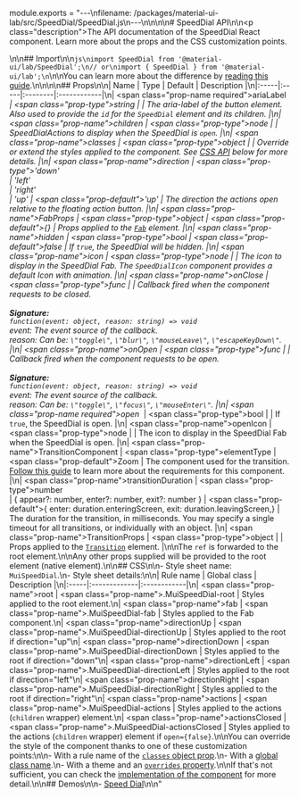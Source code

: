 module.exports = "---\nfilename: /packages/material-ui-lab/src/SpeedDial/SpeedDial.js\n---\n\n<!--- This documentation is automatically generated, do not try to edit it. -->\n\n# SpeedDial API\n\n<p class=\"description\">The API documentation of the SpeedDial React component. Learn more about the props and the CSS customization points.</p>\n\n## Import\n\n```js\nimport SpeedDial from '@material-ui/lab/SpeedDial';\n// or\nimport { SpeedDial } from '@material-ui/lab';\n```\n\nYou can learn more about the difference by [reading this guide](/guides/minimizing-bundle-size/).\n\n\n\n## Props\n\n| Name | Type | Default | Description |\n|:-----|:-----|:--------|:------------|\n| <span class=\"prop-name required\">ariaLabel&nbsp;*</span> | <span class=\"prop-type\">string</span> |  | The aria-label of the button element. Also used to provide the `id` for the `SpeedDial` element and its children. |\n| <span class=\"prop-name\">children</span> | <span class=\"prop-type\">node</span> |  | SpeedDialActions to display when the SpeedDial is `open`. |\n| <span class=\"prop-name\">classes</span> | <span class=\"prop-type\">object</span> |  | Override or extend the styles applied to the component. See [CSS API](#css) below for more details. |\n| <span class=\"prop-name\">direction</span> | <span class=\"prop-type\">'down'<br>&#124;&nbsp;'left'<br>&#124;&nbsp;'right'<br>&#124;&nbsp;'up'</span> | <span class=\"prop-default\">'up'</span> | The direction the actions open relative to the floating action button. |\n| <span class=\"prop-name\">FabProps</span> | <span class=\"prop-type\">object</span> | <span class=\"prop-default\">{}</span> | Props applied to the [`Fab`](/api/fab/) element. |\n| <span class=\"prop-name\">hidden</span> | <span class=\"prop-type\">bool</span> | <span class=\"prop-default\">false</span> | If `true`, the SpeedDial will be hidden. |\n| <span class=\"prop-name\">icon</span> | <span class=\"prop-type\">node</span> |  | The icon to display in the SpeedDial Fab. The `SpeedDialIcon` component provides a default Icon with animation. |\n| <span class=\"prop-name\">onClose</span> | <span class=\"prop-type\">func</span> |  | Callback fired when the component requests to be closed.<br><br>**Signature:**<br>`function(event: object, reason: string) => void`<br>*event:* The event source of the callback.<br>*reason:* Can be: `\"toggle\"`, `\"blur\"`, `\"mouseLeave\"`, `\"escapeKeyDown\"`. |\n| <span class=\"prop-name\">onOpen</span> | <span class=\"prop-type\">func</span> |  | Callback fired when the component requests to be open.<br><br>**Signature:**<br>`function(event: object, reason: string) => void`<br>*event:* The event source of the callback.<br>*reason:* Can be: `\"toggle\"`, `\"focus\"`, `\"mouseEnter\"`. |\n| <span class=\"prop-name required\">open&nbsp;*</span> | <span class=\"prop-type\">bool</span> |  | If `true`, the SpeedDial is open. |\n| <span class=\"prop-name\">openIcon</span> | <span class=\"prop-type\">node</span> |  | The icon to display in the SpeedDial Fab when the SpeedDial is open. |\n| <span class=\"prop-name\">TransitionComponent</span> | <span class=\"prop-type\">elementType</span> | <span class=\"prop-default\">Zoom</span> | The component used for the transition. [Follow this guide](/components/transitions/#transitioncomponent-prop) to learn more about the requirements for this component. |\n| <span class=\"prop-name\">transitionDuration</span> | <span class=\"prop-type\">number<br>&#124;&nbsp;{ appear?: number, enter?: number, exit?: number }</span> | <span class=\"prop-default\">{  enter: duration.enteringScreen,  exit: duration.leavingScreen,}</span> | The duration for the transition, in milliseconds. You may specify a single timeout for all transitions, or individually with an object. |\n| <span class=\"prop-name\">TransitionProps</span> | <span class=\"prop-type\">object</span> |  | Props applied to the [`Transition`](http://reactcommunity.org/react-transition-group/transition#Transition-props) element. |\n\nThe `ref` is forwarded to the root element.\n\nAny other props supplied will be provided to the root element (native element).\n\n## CSS\n\n- Style sheet name: `MuiSpeedDial`.\n- Style sheet details:\n\n| Rule name | Global class | Description |\n|:-----|:-------------|:------------|\n| <span class=\"prop-name\">root</span> | <span class=\"prop-name\">.MuiSpeedDial-root</span> | Styles applied to the root element.\n| <span class=\"prop-name\">fab</span> | <span class=\"prop-name\">.MuiSpeedDial-fab</span> | Styles applied to the Fab component.\n| <span class=\"prop-name\">directionUp</span> | <span class=\"prop-name\">.MuiSpeedDial-directionUp</span> | Styles applied to the root if direction=\"up\"\n| <span class=\"prop-name\">directionDown</span> | <span class=\"prop-name\">.MuiSpeedDial-directionDown</span> | Styles applied to the root if direction=\"down\"\n| <span class=\"prop-name\">directionLeft</span> | <span class=\"prop-name\">.MuiSpeedDial-directionLeft</span> | Styles applied to the root if direction=\"left\"\n| <span class=\"prop-name\">directionRight</span> | <span class=\"prop-name\">.MuiSpeedDial-directionRight</span> | Styles applied to the root if direction=\"right\"\n| <span class=\"prop-name\">actions</span> | <span class=\"prop-name\">.MuiSpeedDial-actions</span> | Styles applied to the actions (`children` wrapper) element.\n| <span class=\"prop-name\">actionsClosed</span> | <span class=\"prop-name\">.MuiSpeedDial-actionsClosed</span> | Styles applied to the actions (`children` wrapper) element if `open={false}`.\n\nYou can override the style of the component thanks to one of these customization points:\n\n- With a rule name of the [`classes` object prop](/customization/components/#overriding-styles-with-classes).\n- With a [global class name](/customization/components/#overriding-styles-with-global-class-names).\n- With a theme and an [`overrides` property](/customization/globals/#css).\n\nIf that's not sufficient, you can check the [implementation of the component](https://github.com/Foso/material-ui/blob/master/packages/material-ui-lab/src/SpeedDial/SpeedDial.js) for more detail.\n\n## Demos\n\n- [Speed Dial](/components/speed-dial/)\n\n"